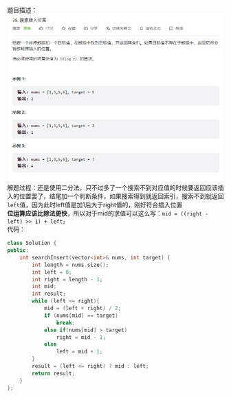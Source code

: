题目描述：  
![image1](/basicaldatastructure/array/image/image2.png)
解题过程：还是使用二分法，只不过多了一个搜索不到对应值的时候要返回应该插入的位置罢了，结尾加一个判断条件，如果搜索得到就返回索引，搜索不到就返回`left`值，因为此时left值是加1后大于right值的，刚好符合插入位置  
**位运算应该比除法更快**，所以对于mid的求值可以这么写：`mid = ((right - left) >> 1) + left;`   
代码：  
```cpp
class Solution {
public:
    int searchInsert(vector<int>& nums, int target) {
        int length = nums.size();
        int left = 0;
        int right = length - 1;
        int mid;
        int result;
        while (left <= right){
            mid = (left + right) / 2;
            if (nums[mid] == target)
                break;
            else if(nums[mid] > target)
                right = mid - 1;
            else
                left = mid + 1;
        }
        result = (left <= right) ? mid : left;
        return result;
    }
};
```